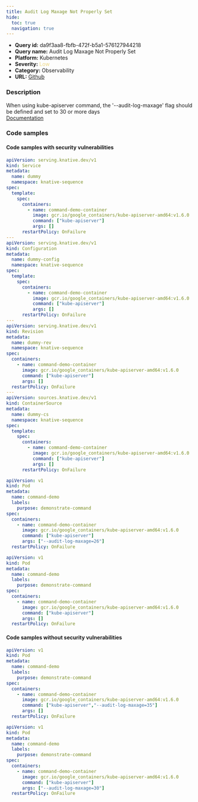 ```yaml
---
title: Audit Log Maxage Not Properly Set
hide:
  toc: true
  navigation: true
---
```


<style>
  .highlight .hll {
    background-color: #ff171742;
  }
  .md-content {
    max-width: 1100px;
    margin: 0 auto;
  }
</style>

-   **Query id:** da9f3aa8-fbfb-472f-b5a1-576127944218
-   **Query name:** Audit Log Maxage Not Properly Set
-   **Platform:** Kubernetes
-   **Severity:** <span style="color:#edd57e">Low</span>
-   **Category:** Observability
-   **URL:** [Github](https://github.com/Checkmarx/kics/tree/master/assets/queries/k8s/audit_log_maxage_not_properly_set)

### Description
When using kube-apiserver command, the '--audit-log-maxage' flag should be defined and set to 30 or more days<br>
[Documentation](https://kubernetes.io/docs/reference/command-line-tools-reference/kube-apiserver/)

### Code samples
#### Code samples with security vulnerabilities
```yaml title="Positive test num. 1 - yaml file" hl_lines="40 27 12 55"
apiVersion: serving.knative.dev/v1
kind: Service
metadata:
  name: dummy
  namespace: knative-sequence
spec:
  template:
    spec:
      containers:
        - name: command-demo-container
          image: gcr.io/google_containers/kube-apiserver-amd64:v1.6.0
          command: ["kube-apiserver"]
          args: []
      restartPolicy: OnFailure
---
apiVersion: serving.knative.dev/v1
kind: Configuration
metadata:
  name: dummy-config
  namespace: knative-sequence
spec:
  template:
    spec:
      containers:
        - name: command-demo-container
          image: gcr.io/google_containers/kube-apiserver-amd64:v1.6.0
          command: ["kube-apiserver"]
          args: []
      restartPolicy: OnFailure
---
apiVersion: serving.knative.dev/v1
kind: Revision
metadata:
  name: dummy-rev
  namespace: knative-sequence
spec:
  containers:
    - name: command-demo-container
      image: gcr.io/google_containers/kube-apiserver-amd64:v1.6.0
      command: ["kube-apiserver"]
      args: []
  restartPolicy: OnFailure
---
apiVersion: sources.knative.dev/v1
kind: ContainerSource
metadata:
  name: dummy-cs
  namespace: knative-sequence
spec:
  template:
    spec:
      containers:
        - name: command-demo-container
          image: gcr.io/google_containers/kube-apiserver-amd64:v1.6.0
          command: ["kube-apiserver"]
          args: []
      restartPolicy: OnFailure

```
```yaml title="Positive test num. 2 - yaml file" hl_lines="11"
apiVersion: v1
kind: Pod
metadata:
  name: command-demo
  labels:
    purpose: demonstrate-command
spec:
  containers:
    - name: command-demo-container
      image: gcr.io/google_containers/kube-apiserver-amd64:v1.6.0
      command: ["kube-apiserver"]
      args: ["--audit-log-maxage=26"]
  restartPolicy: OnFailure

```
```yaml title="Positive test num. 3 - yaml file" hl_lines="11"
apiVersion: v1
kind: Pod
metadata:
  name: command-demo
  labels:
    purpose: demonstrate-command
spec:
  containers:
    - name: command-demo-container
      image: gcr.io/google_containers/kube-apiserver-amd64:v1.6.0
      command: ["kube-apiserver"]
      args: []
  restartPolicy: OnFailure

```


#### Code samples without security vulnerabilities
```yaml title="Negative test num. 1 - yaml file"
apiVersion: v1
kind: Pod
metadata:
  name: command-demo
  labels:
    purpose: demonstrate-command
spec:
  containers:
    - name: command-demo-container
      image: gcr.io/google_containers/kube-apiserver-amd64:v1.6.0
      command: ["kube-apiserver","--audit-log-maxage=35"]
      args: []
  restartPolicy: OnFailure

```
```yaml title="Negative test num. 2 - yaml file"
apiVersion: v1
kind: Pod
metadata:
  name: command-demo
  labels:
    purpose: demonstrate-command
spec:
  containers:
    - name: command-demo-container
      image: gcr.io/google_containers/kube-apiserver-amd64:v1.6.0
      command: ["kube-apiserver"]
      args: ["--audit-log-maxage=30"]
  restartPolicy: OnFailure

```
